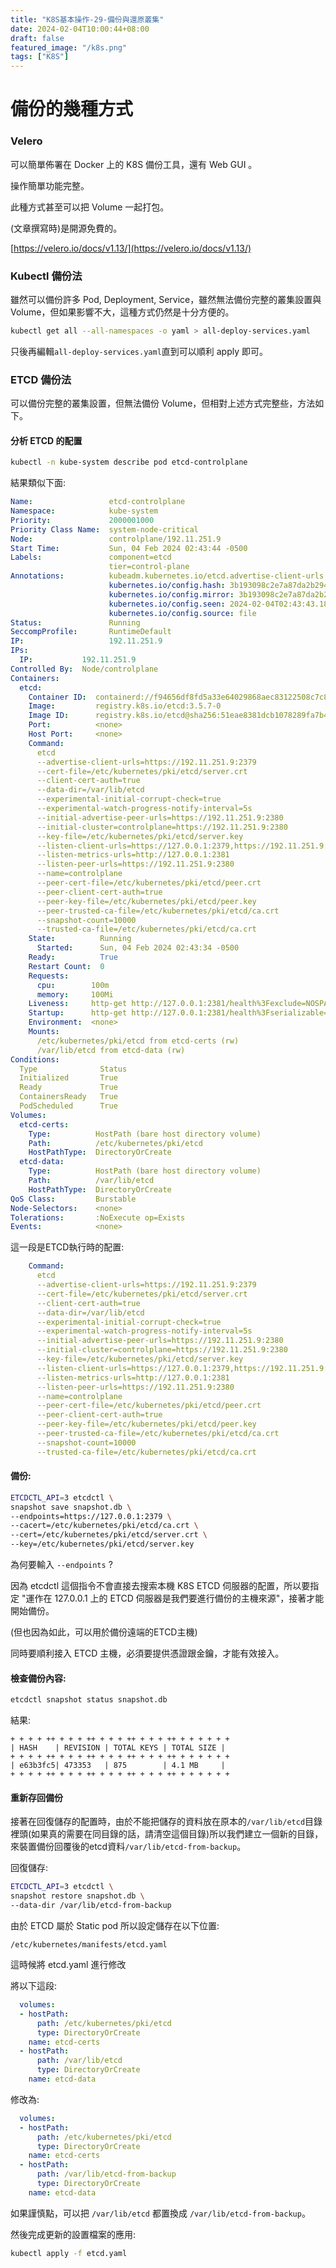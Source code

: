 ```yaml
---
title: "K8S基本操作-29-備份與還原叢集"
date: 2024-02-04T10:00:44+08:00
draft: false
featured_image: "/k8s.png"
tags: ["K8S"]
---
```


# 備份的幾種方式

### Velero

可以簡單佈署在 Docker 上的 K8S 備份工具，還有 Web GUI 。

操作簡單功能完整。

此種方式甚至可以把 Volume 一起打包。

(文章撰寫時)是開源免費的。

[https://velero.io/docs/v1.13/](https://velero.io/docs/v1.13/)

### Kubectl 備份法

雖然可以備份許多 Pod, Deployment, Service，雖然無法備份完整的叢集設置與 Volume，但如果影響不大，這種方式仍然是十分方便的。

```bash
kubectl get all --all-namespaces -o yaml > all-deploy-services.yaml
```

只後再編輯`all-deploy-services.yaml`直到可以順利 apply 即可。

### ETCD 備份法

可以備份完整的叢集設置，但無法備份 Volume，但相對上述方式完整些，方法如下。

#### 分析 ETCD 的配置

```bash
kubectl -n kube-system describe pod etcd-controlplane 
```

結果類似下面:

```yaml
Name:                 etcd-controlplane
Namespace:            kube-system
Priority:             2000001000
Priority Class Name:  system-node-critical
Node:                 controlplane/192.11.251.9
Start Time:           Sun, 04 Feb 2024 02:43:44 -0500
Labels:               component=etcd
                      tier=control-plane
Annotations:          kubeadm.kubernetes.io/etcd.advertise-client-urls: https://192.11.251.9:2379
                      kubernetes.io/config.hash: 3b193098c2e7a87da2b294d778e9a27c
                      kubernetes.io/config.mirror: 3b193098c2e7a87da2b294d778e9a27c
                      kubernetes.io/config.seen: 2024-02-04T02:43:43.187940375-05:00
                      kubernetes.io/config.source: file
Status:               Running
SeccompProfile:       RuntimeDefault
IP:                   192.11.251.9
IPs:
  IP:           192.11.251.9
Controlled By:  Node/controlplane
Containers:
  etcd:
    Container ID:  containerd://f94656df8fd5a33e64029868aec83122508c7c8803519513095d4b7d34e55487
    Image:         registry.k8s.io/etcd:3.5.7-0
    Image ID:      registry.k8s.io/etcd@sha256:51eae8381dcb1078289fa7b4f3df2630cdc18d09fb56f8e56b41c40e191d6c83
    Port:          <none>
    Host Port:     <none>
    Command:
      etcd
      --advertise-client-urls=https://192.11.251.9:2379
      --cert-file=/etc/kubernetes/pki/etcd/server.crt
      --client-cert-auth=true
      --data-dir=/var/lib/etcd
      --experimental-initial-corrupt-check=true
      --experimental-watch-progress-notify-interval=5s
      --initial-advertise-peer-urls=https://192.11.251.9:2380
      --initial-cluster=controlplane=https://192.11.251.9:2380
      --key-file=/etc/kubernetes/pki/etcd/server.key
      --listen-client-urls=https://127.0.0.1:2379,https://192.11.251.9:2379
      --listen-metrics-urls=http://127.0.0.1:2381
      --listen-peer-urls=https://192.11.251.9:2380
      --name=controlplane
      --peer-cert-file=/etc/kubernetes/pki/etcd/peer.crt
      --peer-client-cert-auth=true
      --peer-key-file=/etc/kubernetes/pki/etcd/peer.key
      --peer-trusted-ca-file=/etc/kubernetes/pki/etcd/ca.crt
      --snapshot-count=10000
      --trusted-ca-file=/etc/kubernetes/pki/etcd/ca.crt
    State:          Running
      Started:      Sun, 04 Feb 2024 02:43:34 -0500
    Ready:          True
    Restart Count:  0
    Requests:
      cpu:        100m
      memory:     100Mi
    Liveness:     http-get http://127.0.0.1:2381/health%3Fexclude=NOSPACE&serializable=true delay=10s timeout=15s period=10s #success=1 #failure=8
    Startup:      http-get http://127.0.0.1:2381/health%3Fserializable=false delay=10s timeout=15s period=10s #success=1 #failure=24
    Environment:  <none>
    Mounts:
      /etc/kubernetes/pki/etcd from etcd-certs (rw)
      /var/lib/etcd from etcd-data (rw)
Conditions:
  Type              Status
  Initialized       True 
  Ready             True 
  ContainersReady   True 
  PodScheduled      True 
Volumes:
  etcd-certs:
    Type:          HostPath (bare host directory volume)
    Path:          /etc/kubernetes/pki/etcd
    HostPathType:  DirectoryOrCreate
  etcd-data:
    Type:          HostPath (bare host directory volume)
    Path:          /var/lib/etcd
    HostPathType:  DirectoryOrCreate
QoS Class:         Burstable
Node-Selectors:    <none>
Tolerations:       :NoExecute op=Exists
Events:            <none>
```

這一段是ETCD執行時的配置:

```yaml
    Command:
      etcd
      --advertise-client-urls=https://192.11.251.9:2379
      --cert-file=/etc/kubernetes/pki/etcd/server.crt
      --client-cert-auth=true
      --data-dir=/var/lib/etcd
      --experimental-initial-corrupt-check=true
      --experimental-watch-progress-notify-interval=5s
      --initial-advertise-peer-urls=https://192.11.251.9:2380
      --initial-cluster=controlplane=https://192.11.251.9:2380
      --key-file=/etc/kubernetes/pki/etcd/server.key
      --listen-client-urls=https://127.0.0.1:2379,https://192.11.251.9:2379
      --listen-metrics-urls=http://127.0.0.1:2381
      --listen-peer-urls=https://192.11.251.9:2380
      --name=controlplane
      --peer-cert-file=/etc/kubernetes/pki/etcd/peer.crt
      --peer-client-cert-auth=true
      --peer-key-file=/etc/kubernetes/pki/etcd/peer.key
      --peer-trusted-ca-file=/etc/kubernetes/pki/etcd/ca.crt
      --snapshot-count=10000
      --trusted-ca-file=/etc/kubernetes/pki/etcd/ca.crt
```

#### 備份:

```bash
ETCDCTL_API=3 etcdctl \
snapshot save snapshot.db \
--endpoints=https://127.0.0.1:2379 \
--cacert=/etc/kubernetes/pki/etcd/ca.crt \
--cert=/etc/kubernetes/pki/etcd/server.crt \
--key=/etc/kubernetes/pki/etcd/server.key
```

為何要輸入 `--endpoints` ? 

因為 etcdctl 這個指令不會直接去搜索本機 K8S ETCD 伺服器的配置，所以要指定 "運作在 127.0.0.1 上的 ETCD 伺服器是我們要進行備份的主機來源"，接著才能開始備份。

(但也因為如此，可以用於備份遠端的ETCD主機)

同時要順利接入 ETCD 主機，必須要提供憑證跟金鑰，才能有效接入。

#### 檢查備份內容:

```bash
etcdctl snapshot status snapshot.db
```

結果:

```
+ + + + ++ + + + ++ + + + ++ + + + ++ + + + + + +
| HASH    | REVISION | TOTAL KEYS | TOTAL SIZE |
+ + + + ++ + + + ++ + + + ++ + + + ++ + + + + + +
| e63b3fc5| 473353   | 875        | 4.1 MB     |
+ + + + ++ + + + ++ + + + ++ + + + ++ + + + + + +
```

#### 重新存回備份

接著在回復儲存的配置時，由於不能把儲存的資料放在原本的`/var/lib/etcd`目錄裡頭(如果真的需要在同目錄的話，請清空這個目錄)所以我們建立一個新的目錄，來裝置備份回覆後的etcd資料`/var/lib/etcd-from-backup`。

回復儲存:

```bash
ETCDCTL_API=3 etcdctl \
snapshot restore snapshot.db \
--data-dir /var/lib/etcd-from-backup
```

由於 ETCD 屬於 Static pod 所以設定儲存在以下位置:

```
/etc/kubernetes/manifests/etcd.yaml
```

這時候將 etcd.yaml 進行修改

將以下這段:

```yaml
  volumes:
  - hostPath:
      path: /etc/kubernetes/pki/etcd
      type: DirectoryOrCreate
    name: etcd-certs
  - hostPath:
      path: /var/lib/etcd
      type: DirectoryOrCreate
    name: etcd-data
```

修改為:

```yaml
  volumes:
  - hostPath:
      path: /etc/kubernetes/pki/etcd
      type: DirectoryOrCreate
    name: etcd-certs
  - hostPath:
      path: /var/lib/etcd-from-backup
      type: DirectoryOrCreate
    name: etcd-data
```

如果謹慎點，可以把 `/var/lib/etcd` 都置換成 `/var/lib/etcd-from-backup`。

然後完成更新的設置檔案的應用:

```bash
kubectl apply -f etcd.yaml 
```